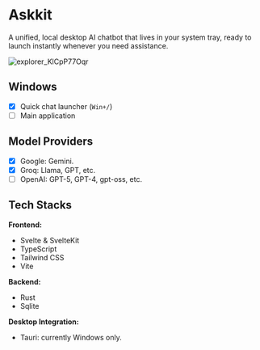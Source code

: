 # Askkit

A unified, local desktop AI chatbot that lives in your system tray, ready to launch instantly whenever you need assistance.

![explorer_KlCpP77Oqr](https://github.com/user-attachments/assets/fd5481b2-ae8e-4969-b07f-3ef0c9bfa15c)

## Windows

- [x] Quick chat launcher (`Win+/`)
- [ ] Main application

## Model Providers

- [x] Google: Gemini.
- [x] Groq: Llama, GPT, etc.
- [ ] OpenAI: GPT-5, GPT-4, gpt-oss, etc.

## Tech Stacks

**Frontend:**

- Svelte & SvelteKit
- TypeScript
- Tailwind CSS
- Vite

**Backend:**

- Rust
- Sqlite

**Desktop Integration:**

- Tauri: currently Windows only.

